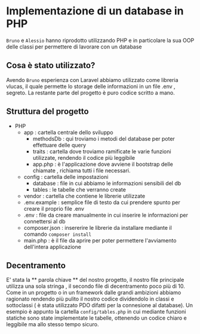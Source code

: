# Implementazione di un database in PHP
`Bruno` e `Alessio` hanno riprodotto utilizzando PHP e in particolare la sua OOP delle classi per permettere di lavorare con un database

## Cosa è stato utilizzato? 
Avendo `Bruno` esperienza con Laravel abbiamo utilizzato come libreria vlucas, il quale permette lo storage delle informazioni in un file .env , segreto.
La restante parte del progetto è puro codice scritto a mano.

## Struttura del progetto
* PHP 
  * app : cartella centrale dello sviluppo
    * methodsDb : qui troviamo i metodi del database per poter effettuare delle query
    * traits : cartella dove troviamo ramificate le varie funzioni utilizzate, rendendo il codice più leggibile
    * app.php : è l'applicazione dove avviene il bootstrap delle chiamate , richiama tutti i file necessari.
  * config : cartella delle impostazioni 
    * database : file in cui abbiamo le informazioni sensibili del db
    * tables : le tabelle che verranno create
  * vendor : cartella che contiene le librerie utilizzate 
  * .env.example :  semplice file di testo da cui prendere spunto per creare il proprio file .env
  * .env :  file da creare manualmente in cui inserire le informazioni per connettersi al db
  * composer.json : insererire le librerie da installare mediante il comando `composer install`
  * main.php : è il file da aprire per poter permettere l'avviamento dell'intera applicazione

## Decentramento
E' stata la ** parola chiave ** del nostro progetto, il nostro file principale utilizza una sola stringa , il secondo file di decentramento poco più di 10.
Come in un progetto o in un framework dalle grandi ambizioni abbiamo ragionato rendendo più pulito il nostro codice dividendolo in classi e sottoclassi ( è stata utilizzato PDO difatti per la connesione al database). Un esempio è appunto la cartella `config/tables.php` in cui mediante funzioni statiche sono state implementate le tabelle, ottenendo un codice chiaro e leggibile ma allo stesso tempo sicuro.
